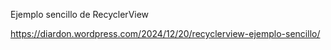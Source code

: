 Ejemplo sencillo de RecyclerView

https://diardon.wordpress.com/2024/12/20/recyclerview-ejemplo-sencillo/
